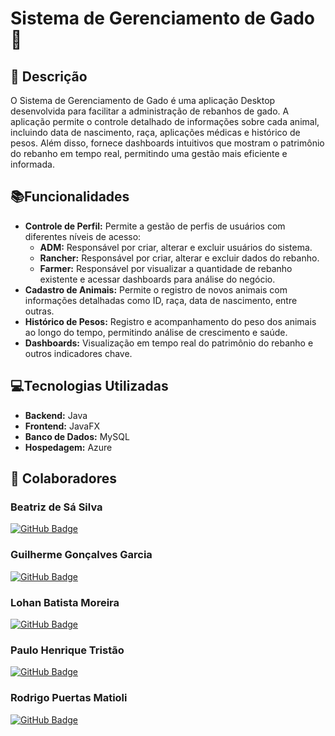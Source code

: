# Sistema de Gerenciamento de Gado  :cow2:

## 📝 Descrição

O Sistema de Gerenciamento de Gado é uma aplicação Desktop desenvolvida para facilitar a administração de rebanhos de gado. A aplicação permite o controle detalhado de informações sobre cada animal, incluindo data de nascimento, raça, aplicações médicas e histórico de pesos. Além disso, fornece dashboards intuitivos que mostram o patrimônio do rebanho em tempo real, permitindo uma gestão mais eficiente e informada.

##  📚Funcionalidades

-   **Controle de Perfil:** Permite a gestão de perfis de usuários com diferentes níveis de acesso:
    -   **ADM:** Responsável por criar, alterar e excluir usuários do sistema.
    -   **Rancher:** Responsável por criar, alterar e excluir dados do rebanho.
    -   **Farmer:** Responsável por visualizar a quantidade de rebanho existente e acessar dashboards para análise do negócio.
-   **Cadastro de Animais:** Permite o registro de novos animais com informações detalhadas como ID, raça, data de nascimento, entre outras.
-  **Histórico de Pesos:** Registro e acompanhamento do peso dos animais ao longo do tempo, permitindo análise de crescimento e saúde.
- **Dashboards:** Visualização em tempo real do patrimônio do rebanho e outros indicadores chave.


## 💻Tecnologias Utilizadas

-   **Backend:** Java
-   **Frontend:** JavaFX
-   **Banco de Dados:** MySQL
-   **Hospedagem:** Azure

## 🤝 Colaboradores

### Beatriz de Sá Silva
[![GitHub Badge](https://img.shields.io/badge/GitHub-100000?style=for-the-badge&logo=github&logoColor=white)](https://github.com/BlackFox2812)

### Guilherme Gonçalves Garcia
[![GitHub Badge](https://img.shields.io/badge/GitHub-100000?style=for-the-badge&logo=github&logoColor=white)](https://github.com/guigarciag)

### Lohan Batista Moreira
[![GitHub Badge](https://img.shields.io/badge/GitHub-100000?style=for-the-badge&logo=github&logoColor=white)](https://github.com/Lohan1303)

### Paulo Henrique Tristão
[![GitHub Badge](https://img.shields.io/badge/GitHub-100000?style=for-the-badge&logo=github&logoColor=white)](https://github.com/PauloTristao)

### Rodrigo Puertas Matioli
[![GitHub Badge](https://img.shields.io/badge/GitHub-100000?style=for-the-badge&logo=github&logoColor=white)](https://github.com/RodrigoPuertas)
